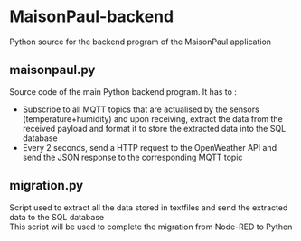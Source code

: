 # MaisonPaul-backend
Python source for the backend program of the MaisonPaul application

## maisonpaul.py
Source code of the main Python backend program. It has to :
- Subscribe to all MQTT topics that are actualised by the sensors (temperature+humidity) and upon receiving, extract the data from the received payload and format it to store the extracted data into the SQL database
- Every 2 seconds, send a HTTP request to the OpenWeather API and send the JSON response to the corresponding MQTT topic

## migration.py
Script used to extract all the data stored in textfiles and send the extracted data to the SQL database <br/>
This script will be used to complete the migration from Node-RED to Python
